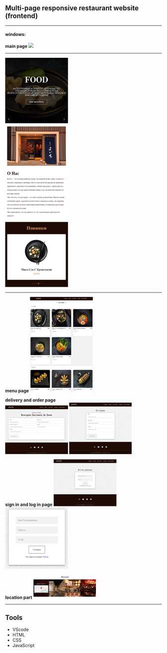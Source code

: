 ## Multi-page responsive restaurant website (frontend)

---

#### windows:

**main page**
<img src="result1.png" style="width: 70%; height: auto;">

---

<img src="result2.png" style="width: 40%; height: auto;">

---

**menu page**
<img src="result3.png" style="width: 40%; height: auto;">

**delivery and order page**                                         
<img src="result4.png" style="width: 40%; height: auto;">      <img src="result5.png" style="width: 40%; height: auto;">


**sign in and log in page**
<img src="result6.png" style="width: 40%; height: auto;"> <img src="result8.png" style="width: 40%; height: auto;">

__location part__
<img src="result7.png" style="width: 40%; height: auto;">

---

## Tools
* VScode
*  HTML
* CSS
* JavaScript
